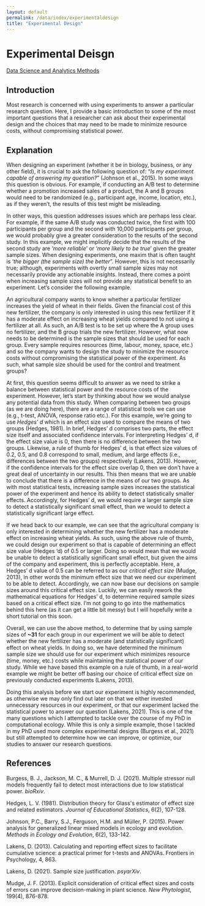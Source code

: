 ```yaml
---
layout: default
permalink: /data/index/experimentaldesign
title: "Experimental Design"
---
```

  
  
# Experimental Deisgn
  
[Data Science and Analytics Methods](https://benjburgess.github.io/data/index)

## Introduction

Most research is concerned with using experiments to answer a particular research question. Here, I provide a basic introduction to some of the most important questions that a researcher can ask about their experimental design and the choices that may need to be made to minimize resource costs, without compromising statistical power.

## Explanation

When designing an experiment (whether it be in biology, business, or any other field), it is crucial to ask the following question of: “*Is my experiment capable of answering my question?*” (Johnson et al., 2015). In some ways this question is obvious. For example, if conducting an A/B test to determine whether a promotion increased sales of a product, the A and B groups would need to be randomized (e.g., participant age, income, location, etc.), as if they weren’t, the results of this test might be misleading. 

In other ways, this question addresses issues which are perhaps less clear. For example, if the same A/B study was conducted twice, the first with 100 participants per group and the second with 10,000 participants per group, we would probably give a greater consideration to the results of the second study. In this example, we might implicitly decide that the results of the second study are ‘*more reliable*’ or ‘*more likely to be true*’ given the greater sample sizes. 
When designing experiments, one maxim that is often taught is ‘*the bigger (the sample size) the better*”. 
However, this is not necessarily true; although, experiments with overtly small sample sizes may not necessarily provide any actionable insights. Instead, there comes a point when increasing sample sizes will not provide any statistical benefit to an experiment. Let’s consider the following example. 

An agricultural company wants to know whether a particular fertilizer increases the yield of wheat in their fields. Given the financial cost of this new fertilizer, the company is only interested in using this new fertilizer if it has a moderate effect on increasing wheat yields compared to not using a fertilizer at all. As such, an A/B test is to be set up where the A group uses no fertilizer, and the B group trials the new fertilizer. However, what now needs to be determined is the sample sizes that should be used for each group. Every sample requires resources (time, labour, money, space, etc.) and so the company wants to design the study to minimize the resource costs without compromising the statistical power of the experiment. As such, what sample size should be used for the control and treatment groups?

At first, this question seems difficult to answer as we need to strike a balance between statistical power and the resource costs of the experiment. However, let’s start by thinking about how we would analyse any potential data from this study. When comparing between two groups (as we are doing here), there are a range of statistical tools we can use (e.g., t-test, ANOVA, response ratio etc.). For this example, we’re going to use *Hedges’ d* which is an effect size used to compare the means of two groups (Hedges, 1981). In brief, Hedges’ d comprises two parts, the effect size itself and associated confidence intervals. For interpreting Hedges’ d, if the effect size value is 0, then there is no difference between the two groups. Likewise, a rule of thumb for Hedges’ d, is that effect size values of 0.2, 0.5, and 0.8 correspond to small, medium, and large effects (i.e., differences between the two groups) respectively (Lakens, 2013). However, if the confidence intervals for the effect size overlap 0, then we don’t have a great deal of uncertainty in our results. This then means that we are unable to conclude that there is a difference in the means of our two groups. As with most statistical tests, increasing sample sizes increases the statistical power of the experiment and hence its ability to detect statistically smaller effects. Accordingly, for Hedges’ d, we would require a larger sample size to detect a statistically significant small effect, than we would to detect a statistically significant large effect.
  
If we head back to our example, we can see that the agricultural company is only interested in determining whether the new fertilizer has a moderate effect on increasing wheat yields. As such, using the above rule of thumb, we could design our experiment so that is capable of determining an effect size value (Hedges ‘d) of 0.5 or larger. Doing so would mean that we would be unable to detect a statistically significant small effect, but given the aims of the company and experiment, this is perfectly acceptable. Here, a Hedges’ d value of 0.5 can be referred to as our *critical effect size* (Mudge, 2013), in other words the minimum effect size that we need our experiment to be able to detect. Accordingly, we can now base our decisions on sample sizes around this critical effect size. Luckily, we can easily rework the mathematical equations for Hedges’ d, to determine required sample sizes based on a critical effect size. I’m not going to go into the mathematics behind this here (as it can get a little bit messy) but I will hopefully write a short tutorial on this soon. 

Overall, we can use the above method, to determine that by using sample sizes of **~31** for each group in our experiment we will be able to detect whether the new fertilizer has a moderate (and statistically significant) effect on wheat yields. In doing so, we have determined the minimum sample size we should use for our experiment which minimizes resource (time, money, etc.) costs while maintaining the statistical power of our study. While we have based this example on a rule of thumb, in a real-world example we might be better off basing our choice of critical effect size on previously conducted experiments (Lakens, 2013).

Doing this analysis before we start our experiment is highly recommended, as otherwise we may only find out later on that we either invested unnecessary resources in our experiment, or that our experiment lacked the statistical power to answer our question (Lakens, 2021). This is one of the many questions which I attempted to tackle over the course of my PhD in computational ecology. While this is only a simple example, those I tackled in my PhD used more complex experimental designs (Burgess et al., 2021) but still attempted to determine how we can improve, or optimize, our studies to answer our research questions.



## References

Burgess, B. J., Jackson, M. C., & Murrell, D. J. (2021). Multiple stressor null models frequently fail to detect most interactions due to low statistical power. *bioRxiv*.

Hedges, L. V. (1981). Distribution theory for Glass's estimator of effect size and related estimators. *Journal of Educational Statistics*, 6(2), 107-128.

Johnson, P.C., Barry, S.J., Ferguson, H.M. and Müller, P. (2015). Power analysis for generalized linear mixed models in ecology and evolution. *Methods in Ecology and Evolution*, 6(2), 133-142.

Lakens, D. (2013). Calculating and reporting effect sizes to facilitate cumulative science: a practical primer for t-tests and ANOVAs. Frontiers in Psychology, 4, 863.

Lakens, D. (2021). Sample size justification. *psyarXiv*.

Mudge, J. F. (2013). Explicit consideration of critical effect sizes and costs of errors can improve decision-making in plant science. *New Phytologist*, 199(4), 876-878.

